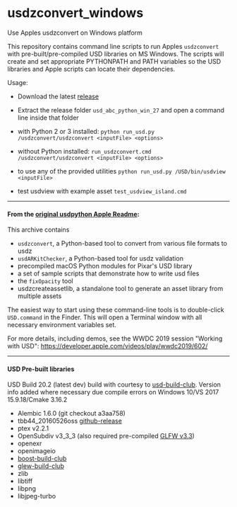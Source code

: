 # usdzconvert_windows
Use Apples usdzconvert on Windows platform

This repository contains command line scripts to run Apples `usdzconvert` with pre-built/pre-compiled USD libraries on MS Windows. The scripts will create and set appropriate PYTHONPATH and PATH variables so the USD libraries and Apple scripts can locate their dependencies.

Usage:
  - Download the latest [release](https://github.com/tappi287/usdzconvert_windows/releases)

  - Extract the release folder `usd_abc_python_win_27` and open a command line inside that folder

  - with Python 2 or 3 installed:
  		`python run_usd.py /usdzconvert/usdzconvert <inputFile> <options>`

  - without Python installed:
  		`run_usdzconvert.cmd /usdzconvert/usdzconvert <inputFile> <options>`

  - to use any of the provided utilities
		`python run_usd.py /USD/bin/usdview <inputFile>`
		
  - test usdview with example asset
		`test_usdview_island.cmd`
------------

#### From the [original usdpython Apple Readme](https://github.com/tappi287/usdzconvert_windows/blob/master/README_USD-Python-Tools.md):
This archive contains
- `usdzconvert`, a Python-based tool to convert from various file formats to usdz
- `usdARKitChecker`, a Python-based tool for usdz validation
- precompiled macOS Python modules for Pixar's USD library
- a set of sample scripts that demonstrate how to write usd files
- the `fixOpacity` tool
- usdzcreateassetlib, a standalone tool to generate an asset library from multiple assets

The easiest way to start using these command-line tools is to double-click `USD.command` in the Finder. This will open a Terminal window with all necessary environment variables set.

For more details, including demos, see the WWDC 2019 session "Working with USD": 
https://developer.apple.com/videos/play/wwdc2019/602/

------------

#### USD Pre-built libraries ####
USD Build 20.2 (latest dev) build with courtesy to [usd-build-club](https://github.com/vfxpro99/usd-build-club). Version info added where necessary due compile errors on Windows 10/VS 2017 15.9.18/Cmake 3.16.2
 - Alembic 1.6.0 (git checkout a3aa758)
 - tbb44_20160526oss [github-release](https://github.com/intel/tbb/releases/download/4.4.5/tbb44_20160526oss_win.zip)
 - ptex v2.2.1
 - OpenSubdiv v3_3_3 (also required pre-compiled [GLFW v3.3](https://github.com/glfw/glfw/releases/download/3.3/glfw-3.3.bin.WIN64.zip))
 - openexr
 - openimageio
 - [boost-build-club](https://github.com/vfxpro99/boost-build-club)
 - [glew-build-club](https://github.com/vfxpro99/glew-build-club)
 - zlib
 - libtiff
 - libpng
 - libjpeg-turbo
